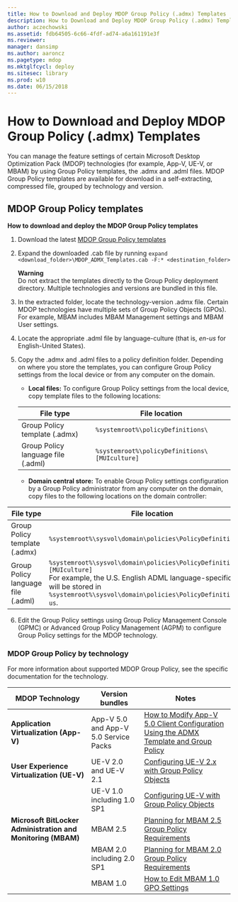 ```yaml
---
title: How to Download and Deploy MDOP Group Policy (.admx) Templates
description: How to Download and Deploy MDOP Group Policy (.admx) Templates
author: aczechowski
ms.assetid: fdb64505-6c66-4fdf-ad74-a6a161191e3f
ms.reviewer: 
manager: dansimp
ms.author: aaroncz
ms.pagetype: mdop
ms.mktglfcycl: deploy
ms.sitesec: library
ms.prod: w10
ms.date: 06/15/2018
---
```



# How to Download and Deploy MDOP Group Policy (.admx) Templates


You can manage the feature settings of certain Microsoft Desktop Optimization Pack (MDOP) technologies (for example, App-V, UE-V, or MBAM) by using Group Policy templates, the .admx and .adml files. MDOP Group Policy templates are available for download in a self-extracting, compressed file, grouped by technology and version.

## MDOP Group Policy templates

**How to download and deploy the MDOP Group Policy templates**

1. Download the latest [MDOP Group Policy templates](https://www.microsoft.com/download/details.aspx?id=55531) 

2. Expand the downloaded .cab file by running `expand <download_folder>\MDOP_ADMX_Templates.cab -F:* <destination_folder>`

   **Warning**  
   Do not extract the templates directly to the Group Policy deployment directory. Multiple technologies and versions are bundled in this file.

3. In the extracted folder, locate the technology-version .admx file. Certain MDOP technologies have multiple sets of Group Policy Objects (GPOs). For example, MBAM includes MBAM Management settings and MBAM User settings.

4. Locate the appropriate .adml file by language-culture (that is, *en-us* for English-United States).

5. Copy the .admx and .adml files to a policy definition folder. Depending on where you store the templates, you can configure Group Policy settings from the local device or from any computer on the domain.

   - **Local files:** To configure Group Policy settings from the local device, copy template files to the following locations:

    | File type                                 | File location                                            |
    | ----------------------------------------  | -------------------------------------------------------- |
    | Group Policy template (.admx)             | `%systemroot%\policyDefinitions\`                        |
    | Group Policy language file (.adml)        | `%systemroot%\policyDefinitions\[MUIculture]`            |

   - **Domain central store:** To enable Group Policy settings configuration by a Group Policy administrator from any computer on the domain, copy files to the following locations on the domain controller:

  | File type | File location |
  | ----------------------------------------  | ----------------------------------------------------------------------------------------------------- |
  | Group Policy template (.admx) | `%systemroot%\sysvol\domain\policies\PolicyDefinitions\` |
  | Group Policy language file (.adml) | `%systemroot%\sysvol\domain\policies\PolicyDefinitions\[MUIculture]` <br> For example, the U.S. English ADML language-specific file will be stored in `%systemroot%\sysvol\domain\policies\PolicyDefinitions\en-us`. |

6. Edit the Group Policy settings using Group Policy Management Console (GPMC) or Advanced Group Policy Management (AGPM) to configure Group Policy settings for the MDOP technology.

### MDOP Group Policy by technology

For more information about supported MDOP Group Policy, see the specific documentation for the technology.

| MDOP Technology | Version bundles | Notes |
| ----------------------------------------    | ---------------------------------- | ------------------------------------------------------------------------------------------------- |
| **Application Virtualization (App-V)** | App-V 5.0 and App-V 5.0 Service Packs | [How to Modify App-V 5.0 Client Configuration Using the ADMX Template and Group Policy](../appv-v5/how-to-modify-app-v-50-client-configuration-using-the-admx-template-and-group-policy.md) |
| **User Experience Virtualization (UE-V)** | UE-V 2.0 and UE-V 2.1 | [Configuring UE-V 2.x with Group Policy Objects](../uev-v2/configuring-ue-v-2x-with-group-policy-objects-both-uevv2.md) |
| &nbsp; | UE-V 1.0 including 1.0 SP1 | [Configuring UE-V with Group Policy Objects](../uev-v1/configuring-ue-v-with-group-policy-objects.md) |
| **Microsoft BitLocker Administration and Monitoring (MBAM)** | MBAM 2.5 | [Planning for MBAM 2.5 Group Policy Requirements](../mbam-v25/planning-for-mbam-25-group-policy-requirements.md) |
| &nbsp; | MBAM 2.0 including 2.0 SP1 | [Planning for MBAM 2.0 Group Policy Requirements](../mbam-v2/planning-for-mbam-20-group-policy-requirements-mbam-2.md) |
| &nbsp; | MBAM 1.0 | [How to Edit MBAM 1.0 GPO Settings](../mbam-v1/how-to-edit-mbam-10-gpo-settings.md) |

